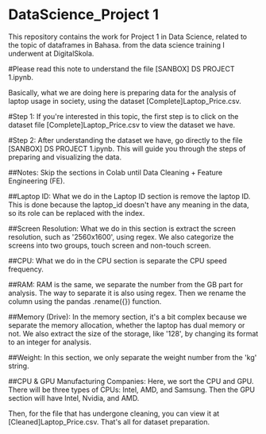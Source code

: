 # DataScience_Project 1
This repository contains the work for Project 1 in Data Science, related to the topic of dataframes in Bahasa. from the data science training I underwent at DigitalSkola.

#Please read this note to understand the file [SANBOX] DS PROJECT 1.ipynb.

Basically, what we are doing here is preparing data for the analysis of laptop usage in society, using the dataset [Complete]Laptop_Price.csv.

#Step 1:
If you're interested in this topic, the first step is to click on the dataset file [Complete]Laptop_Price.csv to view the dataset we have.

#Step 2:
After understanding the dataset we have, go directly to the file [SANBOX] DS PROJECT 1.ipynb. This will guide you through the steps of preparing and visualizing the data.

##Notes: Skip the sections in Colab until Data Cleaning + Feature Engineering (FE).

##Laptop ID: What we do in the Laptop ID section is remove the laptop ID. This is done because the laptop_id doesn't have any meaning in the data, so its role can be replaced with the index.

##Screen Resolution: What we do in this section is extract the screen resolution, such as '2560x1600', using regex. We also categorize the screens into two groups, touch screen and non-touch screen.

##CPU: What we do in the CPU section is separate the CPU speed frequency.

##RAM: RAM is the same, we separate the number from the GB part for analysis. The way to separate it is also using regex. Then we rename the column using the pandas .rename({}) function.

##Memory (Drive): In the memory section, it's a bit complex because we separate the memory allocation, whether the laptop has dual memory or not. We also extract the size of the storage, like '128', by changing its format to an integer for analysis.

##Weight: In this section, we only separate the weight number from the 'kg' string.

##CPU & GPU Manufacturing Companies: Here, we sort the CPU and GPU. There will be three types of CPUs: Intel, AMD, and Samsung. Then the GPU section will have Intel, Nvidia, and AMD.

Then, for the file that has undergone cleaning, you can view it at [Cleaned]Laptop_Price.csv. That's all for dataset preparation.
